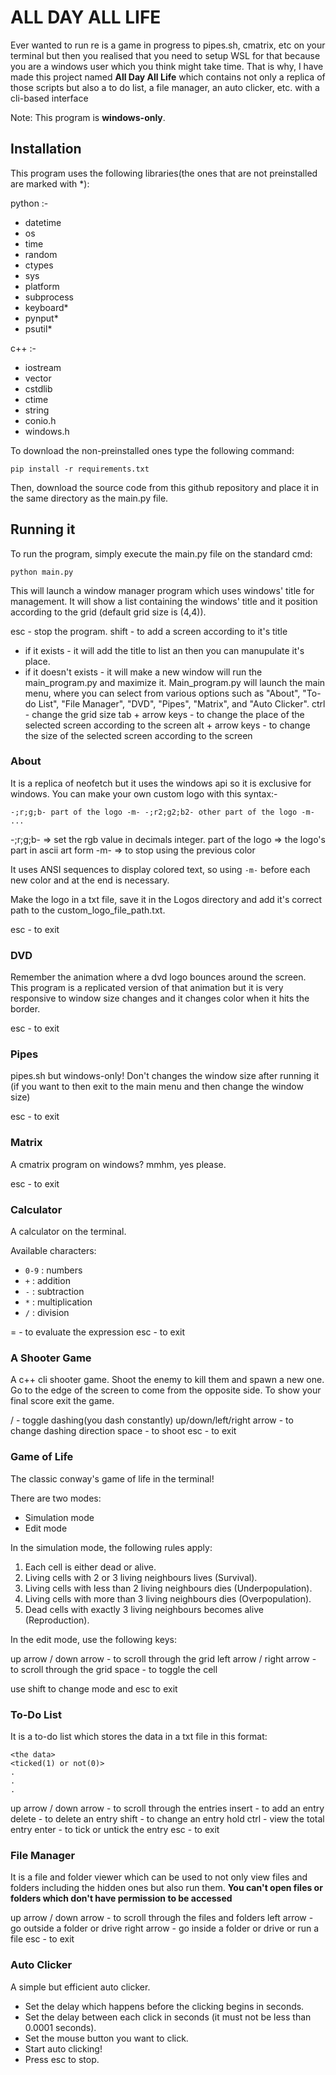 # ALL DAY ALL LIFE
Ever wanted to run re is a game in progress to pipes.sh, cmatrix, etc on your terminal but then you realised that you need to setup WSL for that because you are a windows user which you think might take time. That is why, I have made this project named **All Day All Life** which contains not only a replica of those scripts but also a to do list, a file manager, an auto clicker, etc. with a cli-based interface

Note: This program is **windows-only**.

## Installation
This program uses the following libraries(the ones that are not preinstalled are marked with *):

python :-

- datetime
- os
- time
- random
- ctypes
- sys
- platform
- subprocess
- keyboard*
- pynput*
- psutil*

c++ :-

- iostream
- vector
- cstdlib
- ctime
- string
- conio.h
- windows.h

To download the non-preinstalled ones type the following command:

```pip install -r requirements.txt```


Then, download the source code from this github repository and place it in the same directory as the main.py file.

## Running it
To run the program, simply execute the main.py file on the standard cmd:

```python main.py```

This will launch a window manager program which uses windows' title for management.
It will show a list containing the windows' title and it position according to the grid (default grid size is (4,4)).

esc - stop the program.
shift - to add a screen according to it's title
- if it exists - it will add the title to list an then you can manupulate it's place.
- if it doesn't exists - it will make a new window will run the main_program.py and maximize it.
Main_program.py will launch the main menu, where you can select from various options such as "About", "To-do List",  "File Manager", "DVD", "Pipes", "Matrix", and "Auto Clicker".
ctrl - change the grid size
tab + arrow keys - to change the place of the selected screen according to the screen
alt + arrow keys - to change the size of the selected screen according to the screen

### About
It is a replica of neofetch but it uses the windows api so it is exclusive for windows.
You can make your own custom logo with this syntax:-

```-;r;g;b- part of the logo -m- -;r2;g2;b2- other part of the logo -m- ...```

-;r;g;b- => set the rgb value in decimals integer.
part of the logo => the logo's part in ascii art form
-m- => to stop using the previous color

It uses ANSI sequences to display colored text, so using ```-m-``` before each new color and at the end is necessary.

Make the logo in a txt file, save it in the Logos directory and add it's correct path to the custom_logo_file_path.txt.

esc - to exit

### DVD
Remember the animation where a dvd logo bounces around the screen. This program is a replicated version of that animation but it is very responsive to window size changes and it changes color when it hits the border.

esc - to exit

### Pipes
pipes.sh but windows-only!
Don't changes the window size after running it (if you want to then exit to the main menu and then change the window size)

esc - to exit

### Matrix
A cmatrix program on windows? mmhm, yes please.

esc - to exit

### Calculator
A calculator on the terminal.

Available characters:
- ```0-9``` : numbers
- ```+``` : addition
- ```-``` : subtraction
- ```*``` : multiplication
- ```/``` : division

= - to evaluate the expression
esc - to exit

### A Shooter Game
A c++ cli shooter game.
Shoot the enemy to kill them and spawn a new one.
Go to the edge of the screen to come from the opposite side. 
To show your final score exit the game. 

/ - toggle dashing(you dash constantly)
up/down/left/right arrow - to change dashing direction
space - to shoot
esc - to exit

### Game of Life
The classic conway's game of life in the terminal!

There are two modes:
- Simulation mode
- Edit mode

In the simulation mode, the following rules apply:

1. Each cell is either dead or alive.
2. Living cells with 2 or 3 living neighbours lives (Survival).
3. Living cells with less than 2 living neighbours dies (Underpopulation).
4. Living cells with more than 3 living neighbours dies (Overpopulation).
5. Dead cells with exactly 3 living neighbours becomes alive  (Reproduction).

In the edit mode, use the following keys:

up arrow / down arrow - to scroll through the grid
left arrow / right arrow - to scroll through the grid
space - to toggle the cell

use shift to change mode and esc to exit

### To-Do List
It is a to-do list which stores the data in a txt file in this format:

```
<the data>
<ticked(1) or not(0)>
.
.
.
```

up arrow / down arrow - to scroll through the entries
insert - to add an entry
delete - to delete an entry
shift - to change an entry
hold ctrl - view the total entry
enter - to tick or untick the entry
esc - to exit

### File Manager
It is a file and folder viewer which can be used to not only view files and folders including the hidden ones but also run them.
**You can't open files or folders which don't have permission to be accessed**

up arrow / down arrow - to scroll through the files and folders
left arrow - go outside a folder or drive
right arrow - go inside a folder or drive or run a file
esc - to exit

### Auto Clicker
A simple but efficient auto clicker.

- Set the delay which happens before the clicking begins in seconds.
- Set the delay between each click in seconds (it must not be less than 0.0001 seconds).
- Set the mouse button you want to click.
- Start auto clicking!
- Press esc to stop.
